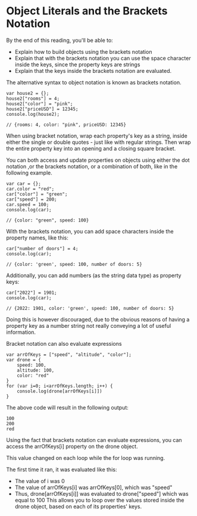 # Object Literals and the Brackets Notation

By the end of this reading, you'll be able to:
- Explain how to build objects using the brackets notation
- Explain that with the brackets notation you can use the space character inside the keys, since the property keys are strings
- Explain that the keys inside the brackets notation are evaluated.

The alternative syntax to object notation is known as brackets notation.

~~~
var house2 = {};
house2["rooms"] = 4;
house2["color"] = "pink";
house2["priceUSD"] = 12345;
console.log(house2); 

// {rooms: 4, color: "pink", priceUSD: 12345}
~~~

When using bracket notation, wrap each property's key as a string, inside either the single or double quotes - just like with regular strings.
Then wrap the entire property key into an opening and a closing square bracket.

You can both access and update properties on objects using either the dot notation ,or the brackets notation, or a combination of both, like in the following example.

~~~
var car = {};
car.color = "red";
car["color"] = "green";
car["speed"] = 200;
car.speed = 100;
console.log(car);

// {color: "green", speed: 100}
~~~

With the brackets notation, you can add space characters inside the property names, like this:
~~~
car["number of doors"] = 4;
console.log(car);

// {color: 'green', speed: 100, number of doors: 5}
~~~

Additionally, you can add numbers (as the string data type) as property keys:
~~~
car["2022"] = 1901;
console.log(car); 

// {2022: 1901, color: 'green', speed: 100, number of doors: 5}
~~~

Doing this is however discouraged, due to the obvious reasons of having a property key as a number string not really conveying a lot of useful information.

Bracket notation can also evaluate expressions
~~~
var arrOfKeys = ["speed", "altitude", "color"];
var drone = {
    speed: 100,
    altitude: 100,
    color: "red"
}
for (var i=0; i<arrOfKeys.length; i++) {
    console.log(drone[arrOfKeys[i]])
}
~~~

The above code will result in the following output:
~~~
100
200
red
~~~

Using the fact that brackets notation can evaluate expressions, you can access the arrOfKeys[i] property on the drone object.

This value changed on each loop while the for loop was running.

The first time it ran, it was evaluated like this:
- The value of i was 0
- The value of arrOfKeys[i] was arrOfKeys[0], which was "speed"
- Thus, drone[arrOfKeys[i]] was evaluated to drone["speed"] which was equal to 100
This allows you to loop over the values stored inside the drone object, based on each of its properties' keys.